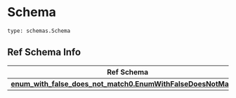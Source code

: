 # Schema
```
type: schemas.Schema
```

## Ref Schema Info
Ref Schema | Input Type | Output Type
---------- | ---------- | -----------
[**enum_with_false_does_not_match0.EnumWithFalseDoesNotMatch0**](../../../../../../../components/schema/enum_with_false_does_not_match0.md) | typing.Literal[False] | typing.Literal[False]
